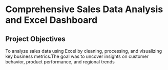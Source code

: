 # Comprehensive Sales Data Analysis and Excel Dashboard
## Project Objectives
To analyze sales data using Excel by cleaning, processing, and visualizing key business metrics.The goal was to uncover insights on customer behavior, product performance, and regional trends
